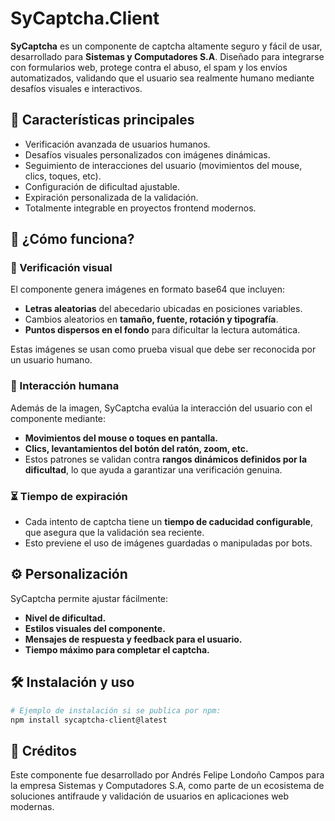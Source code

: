# SyCaptcha.Client

**SyCaptcha** es un componente de captcha altamente seguro y fácil de usar, desarrollado para **Sistemas y Computadores S.A**. Diseñado para integrarse con formularios web, protege contra el abuso, el spam y los envíos automatizados, validando que el usuario sea realmente humano mediante desafíos visuales e interactivos.

## 🚀 Características principales

- Verificación avanzada de usuarios humanos.
- Desafíos visuales personalizados con imágenes dinámicas.
- Seguimiento de interacciones del usuario (movimientos del mouse, clics, toques, etc).
- Configuración de dificultad ajustable.
- Expiración personalizada de la validación.
- Totalmente integrable en proyectos frontend modernos.

## 🧠 ¿Cómo funciona?

### 🔐 Verificación visual

El componente genera imágenes en formato base64 que incluyen:

- **Letras aleatorias** del abecedario ubicadas en posiciones variables.
- Cambios aleatorios en **tamaño, fuente, rotación y tipografía**.
- **Puntos dispersos en el fondo** para dificultar la lectura automática.

Estas imágenes se usan como prueba visual que debe ser reconocida por un usuario humano.

### 🧩 Interacción humana

Además de la imagen, SyCaptcha evalúa la interacción del usuario con el componente mediante:

- **Movimientos del mouse o toques en pantalla.**
- **Clics, levantamientos del botón del ratón, zoom, etc.**
- Estos patrones se validan contra **rangos dinámicos definidos por la dificultad**, lo que ayuda a garantizar una verificación genuina.

### ⏳ Tiempo de expiración

- Cada intento de captcha tiene un **tiempo de caducidad configurable**, que asegura que la validación sea reciente.
- Esto previene el uso de imágenes guardadas o manipuladas por bots.

## ⚙️ Personalización

SyCaptcha permite ajustar fácilmente:

- **Nivel de dificultad.**
- **Estilos visuales del componente.**
- **Mensajes de respuesta y feedback para el usuario.**
- **Tiempo máximo para completar el captcha.**

## 🛠️ Instalación y uso

```bash
# Ejemplo de instalación si se publica por npm:
npm install sycaptcha-client@latest
```


## 🏢 Créditos

Este componente fue desarrollado por Andrés Felipe Londoño Campos para la empresa Sistemas y Computadores S.A, como parte de un ecosistema de soluciones antifraude y validación de usuarios en aplicaciones web modernas.
